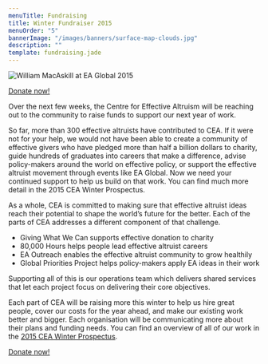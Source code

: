 ```yaml
---
menuTitle: Fundraising
title: Winter Fundraiser 2015
menuOrder: "5"
bannerImage: "/images/banners/surface-map-clouds.jpg"
description: ""
template: fundraising.jade
---
```



![William MacAskill at EA Global 2015]("/images/will-eaglobal-2015.jpg")

<p class="center"><a href="/donate" class="btn btn-primary btn-lg"  target="_blank"><i class="fa fa-heart"></i> Donate now!</a></p>



Over the next few weeks, the Centre for Effective Altruism will be reaching out to the community to raise funds to support our next year of work.

So far, more than 300 effective altruists have contributed to CEA. If it were not for your help, we would not have been able to create a community of effective givers who have pledged more than half a billion dollars to charity, guide hundreds of graduates into careers that make a difference, advise policy-makers around the world on effective policy, or support the effective altruist movement through events like EA Global. Now we need your continued support to help us build on that work. You can find much more detail in the 2015 CEA Winter Prospectus.

As a whole, CEA is committed to making sure that effective altruist ideas reach their potential to shape the world’s future for the better. Each of the parts of CEA addresses a different component of that challenge.

- Giving What We Can supports effective donation to charity
- 80,000 Hours helps people lead effective altruist careers
- EA Outreach enables the effective altruist community to grow healthily
- Global Priorities Project helps policy-makers apply EA ideas in their work

Supporting all of this is our operations team which delivers shared services that let each project focus on delivering their core objectives.

Each part of CEA will be raising more this winter to help us hire great people, cover our costs for the year ahead, and make our existing work better and bigger. Each organisation will be communicating more about their plans and funding needs. You can find an overview of all of our work in the [2015 CEA Winter Prospectus](/files/Fundraising-Prospectus-Winter-2015.pdf).

<p class="center"><a href="/donate" class="btn btn-primary btn-lg"  target="_blank"><i class="fa fa-heart"></i> Donate now!</a></p>

